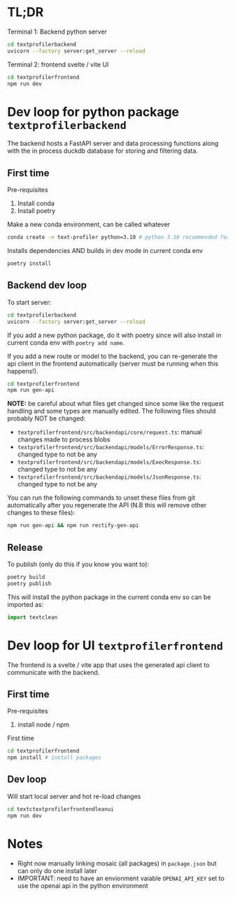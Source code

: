 # TL;DR

Terminal 1: Backend python server

```bash
cd textprofilerbackend
uvicorn --factory server:get_server --reload
```

Terminal 2: frontend svelte / vite UI

```bash
cd textprofilerfrontend
npm run dev
```

# Dev loop for python package `textprofilerbackend`

The backend hosts a FastAPI server and data processing functions along with the in process duckdb database for storing and filtering data.

## First time

Pre-requisites

1. Install conda
2. Install poetry

Make a new conda environment, can be called whatever

```bash
conda create -n text-profiler python=3.10 # python 3.10 recommended for some package compatability
```

Installs dependencies AND builds in dev mode in current conda env

```bash
poetry install
```

## Backend dev loop

To start server:

```bash
cd textprofilerbackend
uvicorn --factory server:get_server --reload
```

If you add a new python package, do it with poetry since will also install in current conda env with `poetry add name`.

If you add a new route or model to the backend, you can re-generate the api client in the frontend automatically (server must be running when this happens!).

```bash
cd textprofilerfrontend
npm run gen-api
```

**NOTE:** be careful about what files get changed since some like the request handling and some types are manually edited. The following files should probably NOT be changed:

- `textprofilerfrontend/src/backendapi/core/request.ts`: manual changes made to process blobs
- `textprofilerfrontend/src/backendapi/models/ErrorResponse.ts`: changed type to not be any
- `textprofilerfrontend/src/backendapi/models/ExecResponse.ts`: changed type to not be any
- `textprofilerfrontend/src/backendapi/models/JsonResponse.ts`: changed type to not be any

You can run the following commands to unset these files from git automatically after you regenerate the API (N.B this will remove other changes to these files):

```bash
npm run gen-api && npm run rectify-gen-api
```

## Release

To publish (only do this if you know you want to):

```bash
poetry build
poetry publish
```

This will install the python package in the current conda env so can be imported as:

```python
import textclean
```

# Dev loop for UI `textprofilerfrontend`

The frontend is a svelte / vite app that uses the generated api client to communicate with the backend.

## First time

Pre-requisites

1. install node / npm

First time

```bash
cd textprofilerfrontend
npm install # install packages
```

## Dev loop

Will start local server and hot re-load changes

```bash
cd textctextprofilerfrontendleanui
npm run dev
```

# Notes

- Right now manually linking mosaic (all packages) in `package.json` but can only do one install later
- IMPORTANT: need to have an envionment vaiable `OPENAI_API_KEY` set to use the openai api in the python environment
